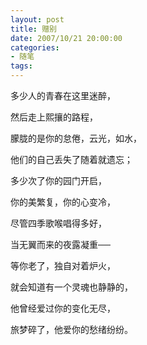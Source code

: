 ```yaml
---
layout: post
title: 赠别
date: 2007/10/21 20:00:00
categories: 
- 随笔
tags: 
---
```


多少人的青春在这里迷醉，

然后走上熙攘的路程，

朦胧的是你的怠倦，云光，如水，

他们的自己丢失了随着就遗忘；

多少次了你的园门开启，

你的美繁复，你的心变冷，

尽管四季歌喉唱得多好，

当无翼而来的夜露凝重──

等你老了，独自对着炉火，

就会知道有一个灵魂也静静的，

他曾经爱过你的变化无尽，

旅梦碎了，他爱你的愁绪纷纷。
